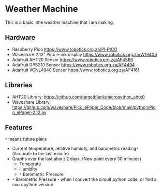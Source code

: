 # Weather Machine

This is a basic little weather machine that I am making.

## Hardware

* Raspberry Pico <https://www.robotics.org.za/PI-PICO>
* Waveshare 2.13" Pico e-ink display <https://www.robotics.org.za/W19406>
* Adafruit AHT20 Sensor <https://www.robotics.org.za/AF4566>
* Adafruit DPS310 Sensor <https://www.robotics.org.za/AF4494>
* Adafruit VCNL4040 Sensor <https://www.robotics.org.za/AF4161>

## Libraries

* AHT20 Library: <https://github.com/targetblank/micropython_ahtx0>
* Waveshare Library: <https://github.com/waveshare/Pico_ePaper_Code/blob/main/python/Pico_ePaper-2.13.py>


## Features

`*` means future plans

* Current temperature, relative humidty, and barometric reading`*`. (Accurate to the last minute)
* Graphs over the last about 2 days. (New point every 30 minutes)
  * Temperate
  * Humidity
  * `*` Barometric Pressure
* `*` Barometric Pressure - when I convert the circuit python code, or find a micropython version
